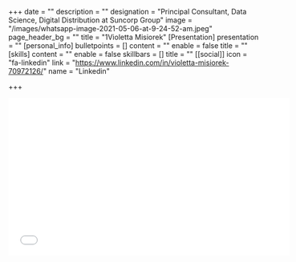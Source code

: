 +++
date = ""
description = ""
designation = "Principal Consultant, Data Science, Digital Distribution at Suncorp Group"
image = "/images/whatsapp-image-2021-05-06-at-9-24-52-am.jpeg"
page_header_bg = ""
title = "1Violetta Misiorek"
[Presentation]
presentation = ""
[personal_info]
bulletpoints = []
content = ""
enable = false
title = ""
[skills]
content = ""
enable = false
skillbars = []
title = ""
[[social]]
icon = "fa-linkedin"
link = "https://www.linkedin.com/in/violetta-misiorek-70972126/"
name = "Linkedin"

+++
<iframe width="560" height="315" src="[https://www.youtube.com/embed/bQjhw0_7jiQ?controls=0](https://www.youtube.com/embed/bQjhw0_7jiQ?controls=0 "https://www.youtube.com/embed/bQjhw0_7jiQ?controls=0")" title="YouTube video player" frameborder="0" allow="accelerometer; autoplay; clipboard-write; encrypted-media; gyroscope; picture-in-picture" allowfullscreen></iframe>